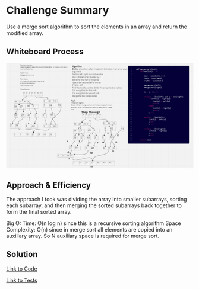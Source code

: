 # Challenge Summary

Use a merge sort algorithm to sort the elements in an array and return the modified array.

## Whiteboard Process

![Merge Sort](./merge_sort.png)

## Approach & Efficiency

The approach I took was dividing the array into smaller subarrays, sorting each subarray, and then merging the sorted subarrays back together to form the final sorted array.

Big O:
Time: O(n log n) since this is a recursive sorting algorithm
Space Complexity: O(n) since in merge sort all elements are copied into an auxiliary array. So N auxiliary space is required for merge sort.

## Solution

[Link to Code](merge.py)

[Link to Tests](test_merge.py)

